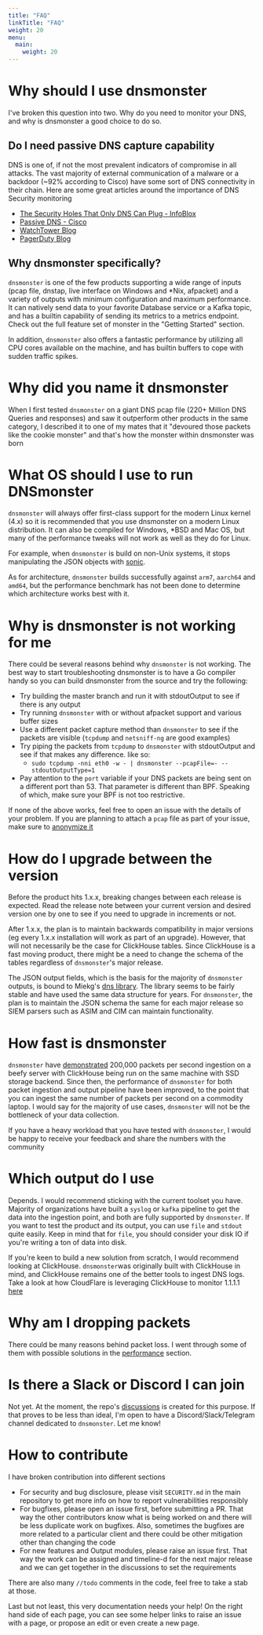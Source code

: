```yaml
---
title: "FAQ"
linkTitle: "FAQ"
weight: 20
menu:
  main:
    weight: 20
---
```


# Why should I use dnsmonster
I've broken this question into two. Why do you need to monitor your DNS, and why is dnsmonster a good choice to do so.

## Do I need passive DNS capture capability
DNS is one of, if not the most prevalent indicators of compromise in all attacks. The vast majority of external communication of a malware or a backdoor (~92% according to Cisco) have some sort of DNS connectivity in their chain. Here are some great articles around the importance of DNS Security monitoring

- [The Security Holes That Only DNS Can Plug - InfoBlox](https://blogs.infoblox.com/security/the-security-holes-that-only-dns-can-plug/)
- [Passive DNS - Cisco](https://docs.umbrella.com/investigate/docs/passive-dns)
- [WatchTower Blog](https://www.watchtowerhq.co/what-is-dns-monitoring-why-important/)
- [PagerDuty Blog](https://www.pagerduty.com/resources/learn/dns-monitoring)

## Why dnsmonster specifically?

`dnsmonster` is one of the few products supporting a wide range of inputs (pcap file, dnstap, live interface on Windows and *Nix, afpacket) and a variety of outputs with minimum configuration and maximum performance. It can natively send data to your favorite Database service or a Kafka topic, and has a builtin capability of sending its metrics to a metrics endpoint. Check out the full feature set of monster in the "Getting Started" section. 

In addition, `dnsmonster` also offers a fantastic performance by utilizing all CPU cores available on the machine, and has builtin buffers to cope with sudden traffic spikes.

# Why did you name it dnsmonster

When I first tested `dnsmonster` on a giant DNS pcap file (220+ Million DNS Queries and responses) and saw it outperform other products in the same category, I described it to one of my mates that it "devoured those packets like the cookie monster" and that's how the monster within dnsmonster was born

# What OS should I use to run DNSmonster

`dnsmonster` will always offer first-class support for the modern Linux kernel (4.x) so it is recommended that you use dnsmonster on a modern Linux distribution. It can also be compiled for Windows, *BSD and Mac OS, but many of the performance tweaks will not work as well as they do for Linux. 

For example, when `dnsmonster` is build on non-Unix systems, it stops manipulating the JSON objects with [sonic](https://github.com/bytedance/sonic).

As for architecture, `dnsmonster` builds successfully against `arm7`, `aarch64` and `amd64`, but the performance benchmark has not been done to determine which architecture works best with it. 

# Why is dnsmonster is not working for me

There could be several reasons behind why `dnsmonster` is not working. The best way to start troubleshooting dnsmonster is to have a Go compiler handy so you can build dnsmonster from the source and try the following:

- Try building the master branch and run it with stdoutOutput to see if there is any output
- Try running `dnsmonster` with or without afpacket support and various buffer sizes
- Use a different packet capture method than `dnsmonster` to see if the packets are visible (`tcpdump` and `netsniff-ng` are good examples)
- Try piping the packets from `tcpdump` to `dnsmonster` with stdoutOutput and see if that makes any difference. like so:
  - `sudo tcpdump -nni eth0 -w - | dnsmonster --pcapFile=- --stdoutOutputType=1`
- Pay attention to the `port` variable if your DNS packets are being sent on a different port than 53. That parameter is different than BPF. Speaking of which, make sure your BPF is not too restrictive.

If none of the above works, feel free to open an issue with the details of your problem. If you are planning to attach a `pcap` file as part of your issue, make sure to [anonymize it](https://isc.sans.edu/forums/diary/Truncating+Payloads+and+Anonymizing+PCAP+files/23990/)

# How do I upgrade between the version

Before the product hits 1.x.x, breaking changes between each release is expected. Read the release note between your current version and desired version one by one to see if you need to upgrade in increments or not. 

After 1.x.x, the plan is to maintain backwards compatibility in major versions (eg every 1.x.x installation will work as part of an upgrade). However, that will not necessarily be the case for ClickHouse tables. Since ClickHouse is a fast moving product, there might be a need to change the schema of the tables regardless of `dnsmonster`'s major release. 

The JSON output fields, which is the basis for the majority of `dnsmonster` outputs, is bound to Miekg's [dns library](https://github.com/miekg/dns). The library seems to be fairly stable and have used the same data structure for years. For `dnsmonster`, the plan is to maintain the JSON schema the same for each major release so SIEM parsers such as ASIM and CIM can maintain functionality.

# How fast is dnsmonster

`dnsmonster` have [demonstrated](https://n0p.me/2020/02/2020-02-05-dnsmonster/) 200,000 packets per second ingestion on a beefy server with ClickHouse being run on the same machine with SSD storage backend. Since then, the performance of `dnsmonster` for both packet ingestion and output pipeline have been improved, to the point that you can ingest the same number of packets per second on a commodity laptop. I would say for the majority of use cases, `dnsmonster` will not be the bottleneck of your data collection. 

If you have a heavy workload that you have tested with `dnsmonster`, I would be happy to receive your feedback and share the numbers with the community

# Which output do I use

Depends. I would recommend sticking with the current toolset you have. Majority of organizations have built a `syslog` or `kafka` pipeline to get the data into the ingestion point, and both are fully supported by `dnsmonster`. If you want to test the product and its output, you can use `file` and `stdout` quite easily. Keep in mind that for `file`, you should consider your disk IO if you're writing a ton of data into disk.

If you're keen to build a new solution from scratch, I would recommend looking at ClickHouse. `dnsmonster`was originally built with ClickHouse in mind, and ClickHouse remains one of the better tools to ingest DNS logs. Take a look at how CloudFlare is leveraging ClickHouse to monitor 1.1.1.1 [here](https://blog.cloudflare.com/how-cloudflare-analyzes-1m-dns-queries-per-second/)

# Why am I dropping packets

There could be many reasons behind packet loss. I went through some of them with possible solutions in the [performance](/performance) section.

# Is there a Slack or Discord I can join

Not yet. At the moment, the repo's [discussions](https://github.com/mosajjal/dnsmonster/discussions) is created for this purpose. If that proves to be less than ideal, I'm open to have a Discord/Slack/Telegram channel dedicated to `dnsmonster`. Let me know!

# How to contribute

I have broken contribution into different sections

- For security and bug disclosure, please visit `SECURITY.md` in the main repository to get more info on how to report vulnerabilities responsibly
- For bugfixes, please open an issue first, before submitting a PR. That way the other contributors know what is being worked on and there will be less duplicate work on bugfixes. Also, sometimes the bugfixes are more related to a particular client and there could be other mitigation other than changing the code
- For new features and Output modules, please raise an issue first. That way the work can be assigned and timeline-d for the next major release and we can get together in the discussions to set the requirements

There are also many `//todo` comments in the code, feel free to take a stab at those.

Last but not least, this very documentation needs your help! On the right hand side of each page, you can see some helper links to raise an issue with a page, or propose an edit or even create a new page. 
